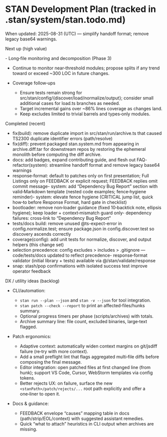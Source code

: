 # STAN Development Plan (tracked in .stan/system/stan.todo.md)

When updated: 2025-08-31 (UTC) — simplify handoff format; remove legacy base64 warnings.

Next up (high value)
<!-- validator moved to Completed (initial library). Integration into composition remains a separate track and will be planned when the composition layer is introduced in-repo. -->- Long‑file monitoring and decomposition (Phase 3)
  - Continue to monitor near‑threshold modules; propose splits if any
    trend toward or exceed ~300 LOC in future changes.

- Coverage follow‑ups
  - Ensure tests remain strong for src/stan/config/{discover/load/normalize/output};
    consider small additional cases for load.ts branches as needed.
  - Target incremental gains over ~86% lines coverage as changes land.
  - Keep excludes limited to trivial barrels and types‑only modules.

Completed (recent)

- fix(build): remove duplicate import in src/stan/run/archive.ts that caused TS2300
  duplicate identifier errors (path/resolve)
- fix(diff): prevent packaged stan.system.md from appearing in archive.diff.tar for downstream repos
  by restoring the ephemeral monolith before computing the diff archive.
- docs: add badges, expand contributing guide, and flesh out FAQ- refactor(system): streamline handoff format and remove legacy base64 warnings
- response‑format: default to patches only on first presentation; Full Listings only on FEEDBACK or explicit request; FEEDBACK replies omit commit message- system: add “Dependency Bug Report” section with valid‑Markdown template (nested code examples; fence‑hygiene reminder)- system: elevate fence hygiene (CRITICAL jump list, quick how‑to before Response Format, hard gate in checklist)
- bootloader: remove non‑loader guidance (fixed 10‑backtick note, ellipsis hygiene); keep loader + context‑mismatch guard only- dependency failures: cross‑link to “Dependency Bug Report”
- tests/docs build: remove unused @ts-expect-error in config.normalize.test; ensure package.json in config.discover.test so discovery ascends correctly
- coverage(config): add unit tests for normalize, discover, and output helpers (this change set)
- selection precedence: config excludes > includes > .gitignore — code/tests/docs updated to reflect precedence- response‑format validator (initial library + tests) available via @/stan/validate/response
- snap: stash/pop confirmations with isolated success test improve operator feedback

DX / utility ideas (backlog)

- CLI/automation:
  - `stan run --plan --json` and `stan -v --json` for tool integration.
  - `stan patch --check --report` to print an affected‑files/hunks summary.
  - Optional progress timers per phase (scripts/archives) with totals.
  - Archive summary line: file count, excluded binaries, large‑text flagged.

- Patch ergonomics:
  - Adaptive context: automatically widen context margins on git/jsdiff failure (re‑try with more context).
  - Add a small preflight lint that flags aggregated multi‑file diffs before composing the final message.
  - Editor integration: open patched files at first changed line (from hunk);
    support VS Code, Cursor, WebStorm templates via config tokens.
  - Better rejects UX: on failure, surface the new `<stanPath>/patch/rejects/...` root path explicitly and offer a one‑liner to open it.

- Docs & guidance:
  - FEEDBACK envelope “causes” mapping table in docs (path/strip/EOL/context) with suggested assistant remedies.
  - Quick “what to attach” heuristics in CLI output when archives are missing.
